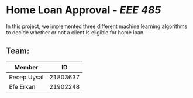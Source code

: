 # Home Loan Approval - *EEE 485*

In this project, we implemented three different machine learning algorithms to decide
whether or not a client is eligible for home loan.

## Team:

| Member             | ID       |
| ------------------ | -------- |
| Recep Uysal        | 21803637 |
| Efe Erkan          | 21902248 |